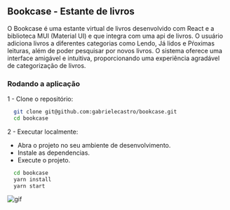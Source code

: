 
## Bookcase - Estante de livros

O Bookcase é uma estante virtual de livros desenvolvido com React e a biblioteca MUI (Material UI) e que integra com uma api de livros. O usuário adiciona livros a diferentes categorias como Lendo, Já lidos e Pŕoximas leituras, além de poder pesquisar por novos livros. O sistema oferece uma interface amigável e intuitiva, proporcionando uma experiência agradável de categorização de livros.


### Rodando a aplicação
1 - Clone o repositório:
```bash
  git clone git@github.com:gabrielecastro/bookcase.git
  cd bookcase
```

2 - Executar localmente:

- Abra o projeto no seu ambiente de desenvolvimento.
- Instale as dependencias.
- Execute o projeto.

```bash
  cd bookcase
  yarn install
  yarn start
```

![gif](bookcase/src/assets/bookcase.gif)
